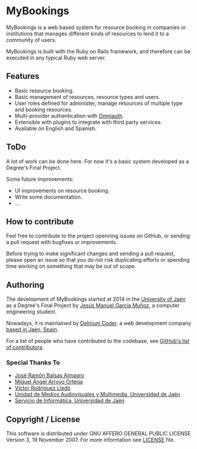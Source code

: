 # MyBookings

MyBookings is a web based system for resource booking in companies or institutions that manages different kinds of resources to lend it to a community of users.

MyBookings is built with the Ruby on Rails framework, and therefore can be executed in any typical Ruby web server.

## Features

- Basic resource booking.
- Basic management of resources, resource types and users.
- User roles defined for administer, manage resources of multiple type and booking resources.
- Multi-provider authentication with [Omniauth](//github.com/intridea/omniauth).
- Extensible with plugins to integrate with third party services.
- Available on English and Spanish.

## ToDo

A lot of work can be done here. For now it's a basic system developed as a Degree's Final Project.

Some future improvements:

- UI improvements on resource booking.
- Write some documentation.
- …

## How to contribute

Feel free to contribute to the project openning issues on GitHub, or sending a pull request with bugfixes or improvements.

Before trying to make significant changes and sending a pull request, please open an issue so that you do not risk duplicating efforts or spending time working on something that may be out of scope.

## Authoring

The development of MyBookings started at 2014 in the [University of Jaén](http://www.ujaen.es/) as a Degree's Final Project by [Jesús Manuel García Muñoz](//github.com/skuark), a computer engineering student.

Nowadays, it is maintained by [Delirium Coder](http://www.deliriumcoder.com), a web development company [based in Jaén, Spain](http://www.lugaresmiticosdejaen.com).

For a list of people who have contributed to the codebase, see [GitHub's list of contributors](https://github.com/dlcoder/mybookings/contributors).

### Special Thanks To

- [José Ramón Balsas Almagro](//github.com/jrbalsas)
- [Miguel Ángel Arroyo Ortega](//github.com/maxcosworth)
- [Víctor Rodríguez Lledó](//github.com/vlledo)
- [Unidad de Medios Audiovisuales y Multimedia, Universidad de Jaén](http://www.ujaen.es/sci/invdoc/audiov/)
- [Servicio de Informática, Universidad de Jaén](http://www10.ujaen.es/conocenos/servicios-unidades/sinformatica)

## Copyright / License

This software is distributed under GNU AFFERO GENERAL PUBLIC LICENSE Version 3, 19 November 2007. For more information see [LICENSE](LICENSE) file.
